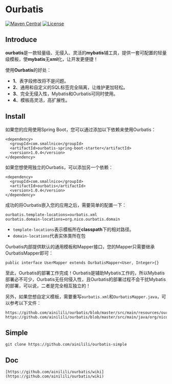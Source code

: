 # Ourbatis

[![Maven Central](https://maven-badges.herokuapp.com/maven-central/com.smallnico/ourbatis/badge.svg)](https://maven-badges.herokuapp.com/maven-central/com.smallnico/ourbatis/)
[![License](https://img.shields.io/badge/license-Apache%202-4EB1BA.svg)](https://www.apache.org/licenses/LICENSE-2.0.html)

## Introduce
**ourbatis**是一款轻量级、无侵入、灵活的**mybatis**辅工具，提供一套可配置的轻量级模板，使**mybatis**无**xml**化，让开发更便捷！

使用**Ourbatis**的好处：
 - **1**、表字段修改将不是问题。
 - **2**、通用和自定义的SQL标签完全隔离，让维护更加轻松。
 - **3**、完全无侵入性，Mybatis和Ourbatis可同时使用。
 - **4**、模板高灵活，高扩展性。
 
## Install
如果您的应用使用Spring Boot，您可以通过添加以下依赖来使用Ourbatis：
```
<dependency>
  <groupId>com.smallnico</groupId>
  <artifactId>ourbatis-spring-boot-starter</artifactId>
  <version>1.0.4</version>
</dependency>
```
如果您想使用独立的Ourbatis，可以添加另一个依赖：
```
<dependency>
  <groupId>com.smallnico</groupId>
  <artifactId>ourbatis</artifactId>
  <version>1.0.4</version>
</dependency>
```
成功的将Ourbatis嵌入您的应用之后，需要简单的配置一下：
```
ourbatis.template-locations=ourbatis.xml
ourbatis.domain-locations=org.nico.ourbatis.domain
```
 - ```template-locations```表示模板所在**classpath**下的相对路径。
 - ```domain-locations```代表实体类所在包

Ourbatis内部提供默认的通用模板和Mapper接口，您的Mapper只需要继承OurbatisMapper即可：
```
public interface UserMapper extends OurbatisMapper<User, Integer>{}
```
至此，Ourbatis的部署工作完成！Ourbatis是辅助Mybatis工作的，所以Mybatis部署必不可少，Ourbatis无任何侵入性，且Ourbatis的部署过程不会干扰Mybatis的部署，可以说，二者是完全相互独立的！

另外，如果您想自定义模板，需要重写```ourbatis.xml```和```OurbatisMapper.java```，可以参考以下文件：
```
https://github.com/ainilili/ourbatis/blob/master/src/main/resources/ourbatis.xml
https://github.com/ainilili/ourbatis/blob/master/src/main/java/org/nico/ourbatis/mapper/OurbatisMapper.java
```
## Simple
```
git clone https://github.com/ainilili/ourbatis-simple
```
## Doc
```
[https://github.com/ainilili/ourbatis/wiki](https://github.com/ainilili/ourbatis/wiki)
```